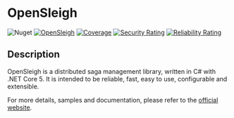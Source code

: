 # OpenSleigh
![Nuget](https://img.shields.io/nuget/v/OpenSleigh.Core?style=plastic)
[![OpenSleigh](https://circleci.com/gh/mizrael/OpenSleigh.svg?style=shield&circle-token=b7635df8feb7c79524db993c3cf962863ad28aa1)](https://app.circleci.com/pipelines/github/mizrael/OpenSleigh)
[![Coverage](https://sonarcloud.io/api/project_badges/measure?project=mizrael_OpenSleigh&metric=coverage)](https://sonarcloud.io/dashboard?id=mizrael_OpenSleigh)
[![Security Rating](https://sonarcloud.io/api/project_badges/measure?project=mizrael_OpenSleigh&metric=security_rating)](https://sonarcloud.io/dashboard?id=mizrael_OpenSleigh)
[![Reliability Rating](https://sonarcloud.io/api/project_badges/measure?project=mizrael_OpenSleigh&metric=reliability_rating)](https://sonarcloud.io/dashboard?id=mizrael_OpenSleigh)

## Description
OpenSleigh is a distributed saga management library, written in C# with .NET Core 5. 
It is intended to be reliable, fast, easy to use, configurable and extensible.

For more details, samples and documentation, please refer to the [official website](https://www.opensleigh.net/).